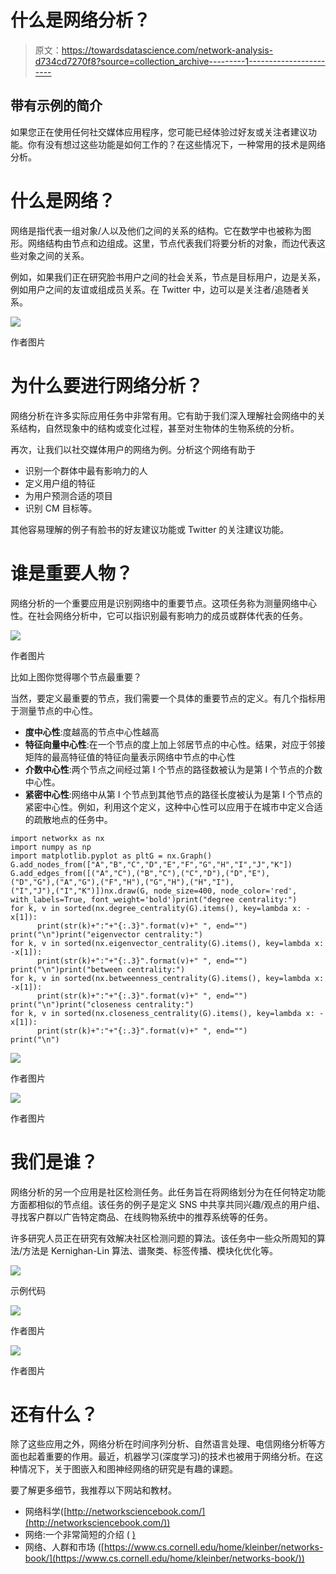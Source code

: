 # 什么是网络分析？

> 原文：<https://towardsdatascience.com/network-analysis-d734cd7270f8?source=collection_archive---------1----------------------->

## 带有示例的简介

如果您正在使用任何社交媒体应用程序，您可能已经体验过好友或关注者建议功能。你有没有想过这些功能是如何工作的？在这些情况下，一种常用的技术是网络分析。

# 什么是网络？

网络是指代表一组对象/人以及他们之间的关系的结构。它在数学中也被称为图形。网络结构由节点和边组成。这里，节点代表我们将要分析的对象，而边代表这些对象之间的关系。

例如，如果我们正在研究脸书用户之间的社会关系，节点是目标用户，边是关系，例如用户之间的友谊或组成员关系。在 Twitter 中，边可以是关注者/追随者关系。

![](img/36d94c39602f57ce86004306121d11d4.png)

作者图片

# 为什么要进行网络分析？

网络分析在许多实际应用任务中非常有用。它有助于我们深入理解社会网络中的关系结构，自然现象中的结构或变化过程，甚至对生物体的生物系统的分析。

再次，让我们以社交媒体用户的网络为例。分析这个网络有助于

*   识别一个群体中最有影响力的人
*   定义用户组的特征
*   为用户预测合适的项目
*   识别 CM 目标等。

其他容易理解的例子有脸书的好友建议功能或 Twitter 的关注建议功能。

# 谁是重要人物？

网络分析的一个重要应用是识别网络中的重要节点。这项任务称为测量网络中心性。在社会网络分析中，它可以指识别最有影响力的成员或群体代表的任务。

![](img/c256efff80bd3dabd9b463fed4103187.png)

作者图片

比如上图你觉得哪个节点最重要？

当然，要定义最重要的节点，我们需要一个具体的重要节点的定义。有几个指标用于测量节点的中心性。

*   **度中心性**:度越高的节点中心性越高
*   **特征向量中心性**:在一个节点的度上加上邻居节点的中心性。结果，对应于邻接矩阵的最高特征值的特征向量表示网络中节点的中心性
*   **介数中心性**:两个节点之间经过第 I 个节点的路径数被认为是第 I 个节点的介数中心性。
*   **紧密中心性**:网络中从第 I 个节点到其他节点的路径长度被认为是第 I 个节点的紧密中心性。例如，利用这个定义，这种中心性可以应用于在城市中定义合适的疏散地点的任务中。

```
import networkx as nx
import numpy as np
import matplotlib.pyplot as pltG = nx.Graph()
G.add_nodes_from(["A","B","C","D","E","F","G","H","I","J","K"])
G.add_edges_from([("A","C"),("B","C"),("C","D"),("D","E"),
("D","G"),("A","G"),("F","H"),("G","H"),("H","I"),
("I","J"),("I","K")])nx.draw(G, node_size=400, node_color='red', with_labels=True, font_weight='bold')print("degree centrality:")
for k, v in sorted(nx.degree_centrality(G).items(), key=lambda x: -x[1]):
      print(str(k)+":"+"{:.3}".format(v)+" ", end="")
print("\n")print("eigenvector centrality:")
for k, v in sorted(nx.eigenvector_centrality(G).items(), key=lambda x: -x[1]):
      print(str(k)+":"+"{:.3}".format(v)+" ", end="")
print("\n")print("between centrality:")
for k, v in sorted(nx.betweenness_centrality(G).items(), key=lambda x: -x[1]):
      print(str(k)+":"+"{:.3}".format(v)+" ", end="")
print("\n")print("closeness centrality:")
for k, v in sorted(nx.closeness_centrality(G).items(), key=lambda x: -x[1]):
      print(str(k)+":"+"{:.3}".format(v)+" ", end="")
print("\n")
```

![](img/38b146f60469e52d3eef0160d4b5023f.png)

作者图片

![](img/fd10c274ead202e133e2b2415303efba.png)

作者图片

# 我们是谁？

网络分析的另一个应用是社区检测任务。此任务旨在将网络划分为在任何特定功能方面都相似的节点组。该任务的例子是定义 SNS 中共享共同兴趣/观点的用户组、寻找客户群以广告特定商品、在线购物系统中的推荐系统等的任务。

许多研究人员正在研究有效解决社区检测问题的算法。该任务中一些众所周知的算法/方法是 Kernighan-Lin 算法、谱聚类、标签传播、模块化优化等。

![](img/d37861dacc3bc1b84338b382e511e013.png)

示例代码

![](img/ee9716c2db7b7058dfaf53f61d1cc785.png)

作者图片

![](img/f5bc1b8cdece83247bf7e2db12f072bc.png)

作者图片

# 还有什么？

除了这些应用之外，网络分析在时间序列分析、自然语言处理、电信网络分析等方面也起着重要的作用。最近，机器学习(深度学习)的技术也被用于网络分析。在这种情况下，关于图嵌入和图神经网络的研究是有趣的课题。

要了解更多细节，我推荐以下网站和教材。

*   网络科学([http://networksciencebook.com/](http://networksciencebook.com/))
*   网络:一个非常简短的介绍
    ( [)](http://www.veryshortintroductions.com/view/10.1093/actrade/9780199588077.001.0001/actrade-9780199588077)
*   网络、人群和市场
    ([https://www.cs.cornell.edu/home/kleinber/networks-book/](https://www.cs.cornell.edu/home/kleinber/networks-book/))